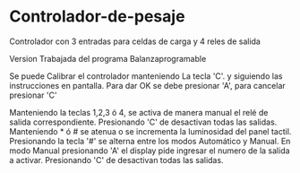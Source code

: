 # Controlador-de-pesaje
Controlador con 3 entradas para celdas de carga y 4 reles de salida

Version Trabajada del programa Balanzaprogramable

Se puede Calibrar el controlador manteniendo La tecla 'C'. y siguiendo las instrucciones en pantalla.
Para dar OK se debe presionar 'A', para cancelar presionar 'C'

Manteniendo la teclas 1,2,3 ó 4, se activa de manera manual el relé de salida correspondiente.
Presionando 'C' de desactivan todas las salidas.
Manteniendo * ó # se atenua o se incrementa la luminosidad del panel tactil.
Presionando la tecla '#' se alterna entre los modos Automático y Manual.
En modo Manual presionando 'A' el display pide ingresar el numero de la salida a activar. 
Presionando 'C' de desactivan todas las salidas.


